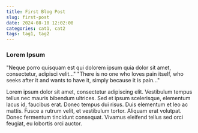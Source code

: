 ```yaml
---
title: First Blog Post
slug: first-post
date: 2024-08-10 12:02:00
categories: cat1, cat2
tags: tag1, tag2
---
```


### Lorem Ipsum


"Neque porro quisquam est qui dolorem ipsum quia dolor sit amet, consectetur, adipisci velit..."
"There is no one who loves pain itself, who seeks after it and wants to have it, simply because it is pain..."

<!-- more -->

Lorem ipsum dolor sit amet, consectetur adipiscing elit. Vestibulum tempus tellus nec mauris bibendum ultrices. Sed et ipsum scelerisque, elementum lacus id, faucibus erat. Donec tempus dui risus. Duis elementum et leo ac mattis. Fusce a rutrum velit, et vestibulum tortor. Aliquam erat volutpat. Donec fermentum tincidunt consequat. Vivamus eleifend tellus sed orci feugiat, eu lobortis orci auctor.
